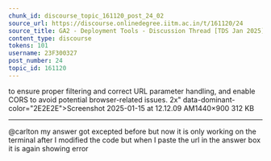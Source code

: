 ```yaml
---
chunk_id: discourse_topic_161120_post_24_02
source_url: https://discourse.onlinedegree.iitm.ac.in/t/161120/24
source_title: GA2 - Deployment Tools - Discussion Thread [TDS Jan 2025]
content_type: discourse
tokens: 101
username: 23F300327
post_number: 24
topic_id: 161120
---
```


 to ensure proper filtering and correct URL parameter handling, and enable CORS to avoid potential browser-related issues. 2x" data-dominant-color="2E2E2E">Screenshot 2025-01-15 at 12.12.09 AM1440×900 312 KB

---

@carlton my answer got excepted before but now it is only working on the terminal after I modified the code but when I paste the url in the answer box it is again showing error
